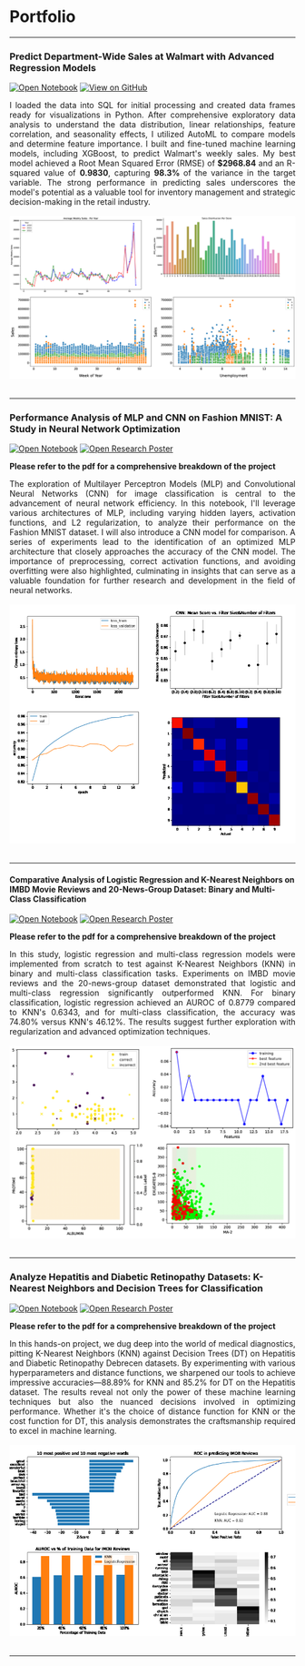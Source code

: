 # Portfolio

---



### Predict Department-Wide Sales at Walmart with Advanced Regression Models

[![Open Notebook](https://img.shields.io/badge/Jupyter-Open_Notebook-blue?logo=Jupyter)](https://github.com/dgebenicolas/Walmart-Stores-Sales-Predictions/blob/main/Walmart_Sales_Forecasting.ipynb)
[![View on GitHub](https://img.shields.io/badge/GitHub-View_on_GitHub-blue?logo=GitHub)](https://github.com/dgebenicolas/Walmart-Stores-Sales-Predictions)

<div style="text-align: justify">I loaded the data into SQL for initial processing and created data frames ready for visualizations in Python. After comprehensive exploratory data analysis to understand the data distribution, linear relationships, feature correlation, and seasonality effects, I utilized AutoML to compare models and determine feature importance. I built and fine-tuned machine learning models, including XGBoost, to predict Walmart's weekly sales. My best model achieved a Root Mean Squared Error (RMSE) of  <b>$2968.84</b>  and an R-squared value of  <b>0.9830</b>, capturing <b>98.3% </b> of the variance in the target variable. The strong performance in predicting sales underscores the model's potential as a valuable tool for inventory management and strategic decision-making in the retail industry.</div>
<br>
<center><img src="images/combined_plots6.png"/></center>
<br>

---

### Performance Analysis of MLP and CNN on Fashion MNIST: A Study in Neural Network Optimization
[![Open Notebook](https://img.shields.io/badge/Jupyter-Open_Notebook-blue?logo=Jupyter)](projects/COMP551_A3.html)
[![Open Research Poster](https://img.shields.io/badge/PDF-Open_Research_Poster-blue?logo=adobe-acrobat-reader&logoColor=white)](pdf/551reportA3.pdf)

<b>Please refer to the pdf for a comprehensive breakdown of the project</b>

<div style="text-align: justify">The exploration of Multilayer Perceptron Models (MLP) and Convolutional Neural Networks (CNN) for image classification is central to the advancement of neural network efficiency. In this notebook, I'll leverage various architectures of MLP, including varying hidden layers, activation functions, and L2 regularization, to analyze their performance on the Fashion MNIST dataset. I will also introduce a CNN model for comparison. A series of experiments lead to the identification of an optimized MLP architecture that closely approaches the accuracy of the CNN model. The importance of preprocessing, correct activation functions, and avoiding overfitting were also highlighted, culminating in insights that can serve as a valuable foundation for further research and development in the field of neural networks.</div>
<br>
<center><img src="images/combined_plotsNN.png"/></center>
<br>

---

#### Comparative Analysis of Logistic Regression and K-Nearest Neighbors on IMBD Movie Reviews and 20-News-Group Dataset: Binary and Multi-Class Classification
[![Open Notebook](https://img.shields.io/badge/Jupyter-Open_Notebook-blue?logo=Jupyter)](projects/COMP551_A2-4.html)
[![Open Research Poster](https://img.shields.io/badge/PDF-Open_Research_Poster-blue?logo=adobe-acrobat-reader&logoColor=white)](pdf/551reportA2.pdf)

<b>Please refer to the pdf for a comprehensive breakdown of the project</b>

<div style="text-align: justify">In this study, logistic regression and multi-class regression models were implemented from scratch to test against K-Nearest Neighbors (KNN) in binary and multi-class classification tasks. Experiments on IMBD movie reviews and the 20-news-group dataset demonstrated that logistic and multi-class regression significantly outperformed KNN. For binary classification, logistic regression achieved an AUROC of 0.8779 compared to KNN's 0.6343, and for multi-class classification, the accuracy was 74.80% versus KNN's 46.12%. The results suggest further exploration with regularization and advanced optimization techniques.</div>

<br>
<center><img src="images/combined_plots3.png"/></center>
<br>

---

### Analyze Hepatitis and Diabetic Retinopathy Datasets: K-Nearest Neighbors and Decision Trees for Classification
[![Open Notebook](https://img.shields.io/badge/Jupyter-Open_Notebook-blue?logo=Jupyter)](projects/COMP551_A1.html)
[![Open Research Poster](https://img.shields.io/badge/PDF-Open_Research_Poster-blue?logo=adobe-acrobat-reader&logoColor=white)](pdf/551reportA1.pdf)

<b>Please refer to the pdf for a comprehensive breakdown of the project</b>

<div style="text-align: justify">In this hands-on project, we dug deep into the world of medical diagnostics, pitting K-Nearest Neighbors (KNN) against Decision Trees (DT) on Hepatitis and Diabetic Retinopathy Debrecen datasets. By experimenting with various hyperparameters and distance functions, we sharpened our tools to achieve impressive accuracies—88.89% for KNN and 85.2% for DT on the Hepatitis dataset. The results reveal not only the power of these machine learning techniques but also the nuanced decisions involved in optimizing performance. Whether it's the choice of distance function for KNN or the cost function for DT, this analysis demonstrates the craftsmanship required to excel in machine learning.</div>

<br>
<center><img src="images/combined_plots2.png"/></center>
<br>

---




